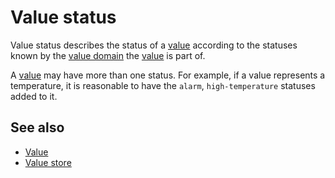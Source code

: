 # Value status

Value status describes the status of a [value](def://) according to the statuses known by
the [value domain](def://) the [value](def://) is part of.

A [value](def://) may have more than one status. For example, if a value represents a
temperature, it is reasonable to have the `alarm`, `high-temperature` statuses added
to it.

## See also

- [Value](guide://)
- [Value store](guide://)